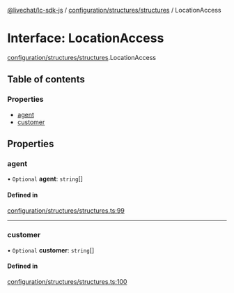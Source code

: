 [@livechat/lc-sdk-js](../README.md) / [configuration/structures/structures](../modules/configuration_structures_structures.md) / LocationAccess

# Interface: LocationAccess

[configuration/structures/structures](../modules/configuration_structures_structures.md).LocationAccess

## Table of contents

### Properties

- [agent](configuration_structures_structures.LocationAccess.md#agent)
- [customer](configuration_structures_structures.LocationAccess.md#customer)

## Properties

### agent

• `Optional` **agent**: `string`[]

#### Defined in

[configuration/structures/structures.ts:99](https://github.com/livechat/lc-sdk-js/blob/a921f8a/src/configuration/structures/structures.ts#L99)

___

### customer

• `Optional` **customer**: `string`[]

#### Defined in

[configuration/structures/structures.ts:100](https://github.com/livechat/lc-sdk-js/blob/a921f8a/src/configuration/structures/structures.ts#L100)
